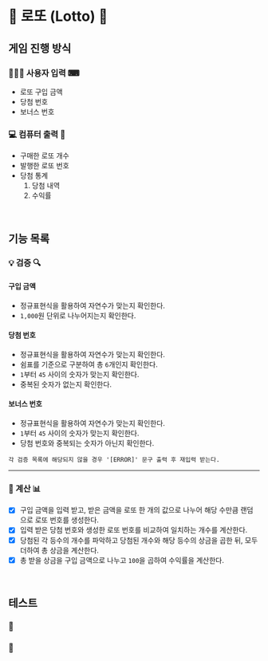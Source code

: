 # 🎰 로또 (Lotto) 💸

## 게임 진행 방식

### 👩🏻‍💻 사용자 입력 ⌨

- 로또 구입 금액
- 당첨 번호
- 보너스 번호

### 💻 컴퓨터 출력 🧾

- 구매한 로또 개수
- 발행한 로또 번호
- 당첨 통계
  1. 당첨 내역
  2. 수익률

<br>

## 기능 목록

### 💡 검증 🔍

#### 구입 금액

- 정규표현식을 활용하여 자연수가 맞는지 확인한다.
- `1,000`원 단위로 나누어지는지 확인한다.

#### 당첨 번호

- 정규표현식을 활용하여 자연수가 맞는지 확인한다.
- 쉼표를 기준으로 구분하여 총 `6`개인지 확인한다.
- `1`부터 `45` 사이의 숫자가 맞는지 확인한다.
- 중복된 숫자가 없는지 확인한다.

#### 보너스 번호

- 정규표현식을 활용하여 자연수가 맞는지 확인한다.
- `1`부터 `45` 사이의 숫자가 맞는지 확인한다.
- 당첨 번호와 중복되는 숫자가 아닌지 확인한다.

```
각 검증 목록에 해당되지 않을 경우 '[ERROR]' 문구 출력 후 재입력 받는다.
```

---

### 🧮 계산 📊

- [x] 구입 금액을 입력 받고, 받은 금액을 로또 한 개의 값으로 나누어 해당 수만큼 랜덤으로 로또 번호를 생성한다.
- [x] 입력 받은 당첨 번호와 생성한 로또 번호를 비교하여 일치하는 개수를 계산한다.
- [x] 당첨된 각 등수의 개수를 파악하고 당첨된 개수와 해당 등수의 상금을 곱한 뒤, 모두 더하여 총 상금을 계산한다.
- [x] 총 받을 상금을 구입 금액으로 나누고 `100`을 곱하여 수익률을 계산한다.

<br>

## 테스트

### 📌

### 📌
